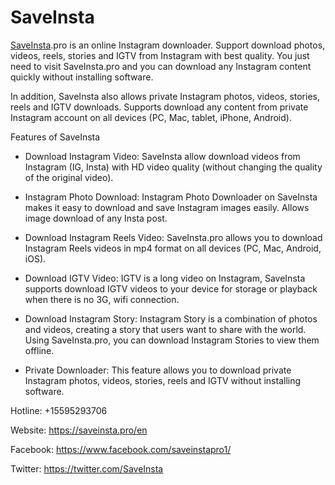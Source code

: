 # SaveInsta
<a href="https://saveinsta.pro/en">SaveInsta</a>.pro is an online Instagram downloader. Support download photos, videos, reels, stories and IGTV from Instagram with best quality. You just need to visit SaveInsta.pro and you can download any Instagram content quickly without installing software.

In addition, SaveInsta also allows private Instagram photos, videos, stories, reels and IGTV downloads. Supports download any content from private Instagram account on all devices (PC, Mac, tablet, iPhone, Android).

Features of SaveInsta

- Download Instagram Video: SaveInsta allow download videos from Instagram (IG, Insta) with HD video quality (without changing the quality of the original video).

- Instagram Photo Download: Instagram Photo Downloader on SaveInsta makes it easy to download and save Instagram images easily. Allows image download of any Insta post.

- Download Instagram Reels Video: SaveInsta.pro allows you to download Instagram Reels videos in mp4 format on all devices (PC, Mac, Android, iOS).

- Download IGTV Video: IGTV is a long video on Instagram, SaveInsta supports download IGTV videos to your device for storage or playback when there is no 3G, wifi connection.

- Download Instagram Story: Instagram Story is a combination of photos and videos, creating a story that users want to share with the world. Using SaveInsta.pro, you can download Instagram Stories to view them offline.

- Private Downloader: This feature allows you to download private Instagram photos, videos, stories, reels and IGTV without installing software.

Hotline: +15595293706

Website: https://saveinsta.pro/en

Facebook: https://www.facebook.com/saveinstapro1/

Twitter: https://twitter.com/SaveInsta
